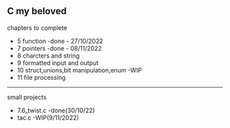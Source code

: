C my beloved
-------------------------------------------------
chapters to complete
- 5 function -done - 27/10/2022
- 7 pointers -done - 08/11/2022
- 8 charcters and string
- 9 formatted input and output
- 10 struct,unions,bit manipulation,enum -WIP
- 11 file processing
--------------------------------------------------
small projects
- 7.6_twist.c   -done(30/10/22)
- tac.c         -WIP(9/11/2022)
